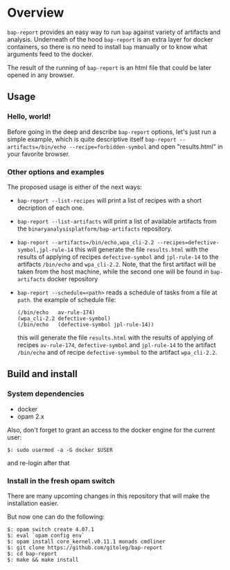 
# Overview

`bap-report` provides an easy way to run `bap` against variety of artifacts and analysis.
Underneath of the hood `bap-report` is an extra layer for docker containers, so there is no
need to install `bap` manually or to know what arguments feed to the docker.

The result of the running of `bap-report` is an html file that could be later opened
in any browser.

## Usage

### Hello, world!

Before going in the deep and describe `bap-report` options, let's just run a
simple example, which is quite descriptive itself
`bap-report --artifacts=/bin/echo --recipe=forbidden-symbol`
and open "results.html" in your favorite browser.

### Other options and examples
The proposed usage is either of the next ways:

- `bap-report --list-recipes` will print a list of recipes with a short decription of each one.

- `bap-report --list-artifacts` will print a list of available artifacts from the
  `binaryanalysisplatform/bap-artifacts` repository.

- `bap-report --artifacts=/bin/echo,wpa_cli-2.2 --recipes=defective-symbol,jpl-rule-14`
  this will generate the file `results.html` with the results of applying
  of recipes `defective-symbol` and `jpl-rule-14`  to the artifacts `/bin/echo` and `wpa_cli-2.2`.
  Note, that the first artifact will be taken from the host machine, while the second
  one will be found in `bap-artifacts` docker repository

- `bap-report --schedule=<path>`
  reads a schedule of tasks from a file at `path`.
  the example of schedule file:
  ```
  (/bin/echo   av-rule-174)
  (wpa_cli-2.2 defective-symbol)
  (/bin/echo   (defective-symbol jpl-rule-14))
  ```
  this will generate the file `results.html`  with the results of applying
  of recipes `av-rule-174`, `defective-symbol` and `jpl-rule-14` to the
  artifact `/bin/echo`
  and of recipe `defective-symmbol` to the artifact `wpa_cli-2.2`.


## Build and install

### System dependencies
- docker
- opam 2.x

Also, don't forget to grant an access to the docker engine for the current user:
```
$: sudo usermod -a -G docker $USER
```
and re-login after that

### Install in the fresh opam switch
There are many upcoming changes in this repository that will make
the installation easier.

But now one can do the following:

```
$: opam switch create 4.07.1
$: eval `opam config env`
$: opam install core_kernel.v0.11.1 monads cmdliner
$: git clone https://github.com/gitoleg/bap-report
$: cd bap-report
$: make && make install
```
